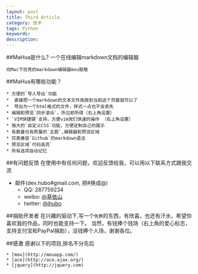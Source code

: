```yaml
---
layout: post
title: Third Article 
category: 技术 
tags: Python
keywords: 
description: 
---
```

##MaHua是什么?
    一个在线编辑markdown文档的编辑器

    向Mac下优秀的markdown编辑器mou致敬

##MaHua有哪些功能？

    * 方便的`导入导出`功能
    *  直接把一个markdown的文本文件拖放到当前这个页面就可以了
    *  导出为一个html格式的文件，样式一点也不会丢失
    * 编辑和预览`同步滚动`，所见即所得（右上角设置）
    * `VIM快捷键`支持，方便vim党们快速的操作 （右上角设置）
    * 强大的`自定义CSS`功能，方便定制自己的展示
    * 有数量也有质量的`主题`,编辑器和预览区域
    * 完美兼容`Github`的markdown语法
    * 预览区域`代码高亮`
    * 所有选项自动记忆

##有问题反馈
    在使用中有任何问题，欢迎反馈给我，可以用以下联系方式跟我交流

* 邮件(dev.hubo#gmail.com, 把#换成@)
    * QQ: 287759234
    * weibo: [@草依山](http://weibo.com/ihubo)
    * twitter: [@ihubo](http://twitter.com/ihubo)

##捐助开发者
    在兴趣的驱动下,写一个`免费`的东西，有欣喜，也还有汗水，希望你喜欢我的作品，同时也能支持一下。
    当然，有钱捧个钱场（右上角的爱心标志，支持支付宝和PayPal捐助），没钱捧个人场，谢谢各位。

##感激
    感谢以下的项目,排名不分先后

    * [mou](http://mouapp.com/) 
    * [ace](http://ace.ajax.org/)
    * [jquery](http://jquery.com)


